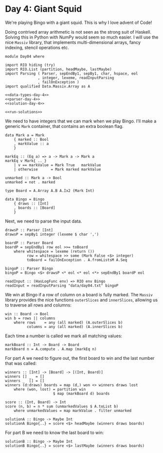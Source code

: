 # Day 4: Giant Squid
We're playing Bingo with a giant squid. This is why I love advent of Code!

Doing contrived array arithmetic is not seen as the strong suit of Haskell. Solving this in Python with NumPy would seem so much easier. I will use the nice `Massiv` library, that implements multi-dimensional arrays, fancy indexing, stencil operations etc.

``` {.haskell file=app/Day04.hs}
module Day04 where

import RIO hiding (try)
import RIO.List (partition, headMaybe, lastMaybe)
import Parsing ( Parser, sepEndBy1, sepBy1, char, hspace, eol
               , integer, lexeme, readInputParsing
               , failOnException )
import qualified Data.Massiv.Array as A

<<data-types-day-4>>
<<parser-day-4>>
<<solution-day-4>>

<<run-solutions>>
```

We need to have integers that we can mark when we play Bingo. I'll make a generic `Mark` container, that contains an extra boolean flag.

``` {.haskell #data-types-day-4}
data Mark a = Mark
    { marked :: Bool
    , markValue :: a
    }

markEq :: (Eq a) => a -> Mark a -> Mark a
markEq v Mark{ .. }
    | v == markValue = Mark True   markValue
    | otherwise      = Mark marked markValue

unmarked :: Mark a -> Bool
unmarked = not . marked

type Board = A.Array A.B A.Ix2 (Mark Int)

data Bingo = Bingo
    { draws :: [Int]
    , boards :: [Board]
    }
```

Next, we need to parse the input data.

``` {.haskell #parser-day-4}
drawsP :: Parser [Int]
drawsP = sepBy1 integer (lexeme $ char ',')

boardP :: Parser Board
boardP = sepEndBy1 row eol >>= toBoard
    where whitespace = lexeme (return ())
          row = whitespace >> some (Mark False <$> integer)
          toBoard = failOnException . A.fromListsM A.Seq

bingoP :: Parser Bingo
bingoP = Bingo <$> drawsP <* eol <* eol <*> sepEndBy1 boardP eol

readInput :: (HasLogFunc env) => RIO env Bingo
readInput = readInputParsing "data/day04.txt" bingoP
```

We win at Bingo if a row of column on a board is fully marked. The `Massiv` library provides the nice functions `outerSlices` and `innerSlices`, allowing us to traverse all rows and columns:

``` {.haskell #solution-day-4}
win :: Board -> Bool
win b = rows || columns
    where rows    = any (all marked) (A.outerSlices b)
          columns = any (all marked) (A.innerSlices b)
```

Each time a number is called we mark all matching values:

``` {.haskell #solution-day-4}
markBoard :: Int -> Board -> Board
markBoard n = A.compute . A.map (markEq n)
```

For part A we need to figure out, the first board to win and the last number that was called:

``` {.haskell #solution-day-4}
winners :: [Int] -> [Board] -> [(Int, Board)]
winners [] _  = []
winners _  [] = []
winners (d:draws) boards = map (d,) won <> winners draws lost
    where (won, lost) = partition win 
                      $ map (markBoard d) boards

score :: (Int, Board) -> Int
score (n, b) = n * sum (unmarkedValues $ A.toList b)
    where unmarkedValues = map markValue . filter unmarked

solutionA :: Bingo -> Maybe Int
solutionA Bingo{..} = score <$> headMaybe (winners draws boards)
```

For part B we need to know the last board to win:

``` {.haskell #solution-day-4}
solutionB :: Bingo -> Maybe Int
solutionB Bingo{..} = score <$> lastMaybe (winners draws boards)
```


